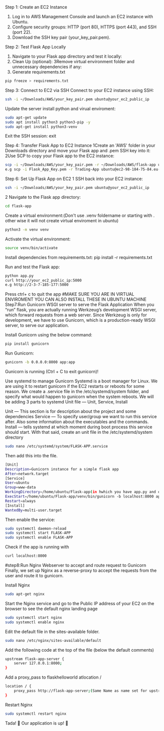 
 Step 1: Create an EC2 Instance
 1. Log in to AWS Management Console and launch an EC2 instance with Ubuntu.
 2. Configure security groups: HTTP (port 80), HTTPS (port 443), and SSH (port 22).
 3. Download the SSH key pair (your_key_pair.pem).

 Step 2: Test Flask App Locally
1. Navigate to your Flask app directory and test it locally:
2. Clean Up (optional):
3Remove virtual environment folder and unnecessary dependencies if any:
4. Generate requirements.txt
```bash
pip freeze > requirements.txt
```


Step 3: Connect to EC2 via SSH
Connect to your EC2 instance using SSH:
```bash
ssh -i ~/Downloads/AWS/your_key_pair.pem ubuntu@your_ec2_public_ip
```
Update the server install python and virual enviroment:
```bash
sudo apt-get update
sudo apt install python3 python3-pip -y
sudo apt-get install python3-venv
```
Exit the SSH session:
exit

Step 4: Transfer Flask App to EC2 Instance
1Create an 'AWS' folder in your Downloads directory and move your Flask app and .pem SSH key into it:
2Use SCP to copy your Flask app to the EC2 instance:
```bash
scp -i ~/Downloads/AWS/your_key_pair.pem -r ~/Downloads/AWS/flask-app ubuntu@your_ec2_public_ip:/home/ubuntu/
e.g scp -i Flask_App_Key.pem -r Trading-App ubuntu@ec2-98-184-75-84.eu-west-2.compute.amazonaws.com:/home/ubuntu/Flask-app
```
Step 6: Set Up Flask App on EC2
1 SSH back into your EC2 instance:
```bash
ssh -i ~/Downloads/AWS/your_key_pair.pem ubuntu@your_ec2_public_ip
```
2 Navigate to the Flask app directory:
```bash
cd flask-app
```
 Create a virtual environment:(Don't use .venv foldername or starting with . other wise it will not create virtual enviroment in ubuntu)
```bash
python3 -m venv venv
```
 Activate the virtual environment:
```bash
source venv/bin/activate
```

Install dependencies from requirements.txt:
pip install -r requirements.txt

Run  and test the Flask app:
```bash
python app.py
curl http://your_ec2_public_ip:5000
e.g http://2-3-7-185-177:5000
```
Press ctrl+ c to quit the app 
#MAKE SURE YOU ARE IN VIRTUAL ENVIROMENT YOU CAN ALSO INSTALL THESE IN UBUNTU MACHINE
Step7:Run Gunicorn WSGI server to serve the Flask Application
When you “run” flask, you are actually running Werkzeug’s development WSGI server, which forward requests from a web server.
Since Werkzeug is only for development, we have to use Gunicorn, which is a production-ready WSGI server, to serve our application.

Install Gunicorn using the below command:
```bash
pip install gunicorn
```
Run Gunicorn:
```bash
gunicorn -b 0.0.0.0:8000 app:app 
```
Gunicorn is running (Ctrl + C to exit gunicorn)!

Use systemd to manage Gunicorn
Systemd is a boot manager for Linux. We are using it to restart gunicorn if the EC2 restarts or reboots for some reason.
We create a <projectname>.service file in the /etc/systemd/system folder, and specify what would happen to gunicorn when the system reboots.
We will be adding 3 parts to systemd Unit file — Unit, Service, Install

Unit — This section is for description about the project and some dependencies
Service — To specify user/group we want to run this service after. Also some information about the executables and the commands.
Install — tells systemd at which moment during boot process this service should start.
With that said, create an unit file in the /etc/systemd/system directory
	
```bash
sudo nano /etc/systemd/system/FLASK-APP.service
```
Then add this into the file.
```bash
[Unit]
Description=Gunicorn instance for a simple flask app
After=network.target
[Service]
User=ubuntu
Group=www-data
WorkingDirectory=/home/ubuntu/Flask-app(in hwhich you have app.py and other files )
ExecStart=/home/ubuntu/Flask-app/venv/bin/gunicorn -b localhost:8000 app:app
Restart=always
[Install]
WantedBy=multi-user.target
```
Then enable the service:
```bash
sudo systemctl daemon-reload
sudo systemctl start FLASK-APP
sudo systemctl enable FLASK-APP
```
Check if the app is running with 
```bash
curl localhost:8000
```
#step8:Run Nginx Webserver to accept and route request to Gunicorn
Finally, we set up Nginx as a reverse-proxy to accept the requests from the user and route it to gunicorn.

Install Nginx 
```bash
sudo apt-get nginx
```
Start the Nginx service and go to the Public IP address of your EC2 on the browser to see the default nginx landing page
```bash
sudo systemctl start nginx
sudo systemctl enable nginx
```
Edit the default file in the sites-available folder.
```bash
sudo nano /etc/nginx/sites-available/default
```
Add the following code at the top of the file (below the default comments)
```bash
upstream flask-app-server {
    server 127.0.0.1:8000;
}
```
Add a proxy_pass to flaskhelloworld atlocation /
```bash
location / {
    proxy_pass http://flask-app-server;(Same Name as name set for upstream)
}
```
Restart Nginx 
```bash
sudo systemctl restart nginx
```
Tada! 🎉 Our application is up! 🚀


